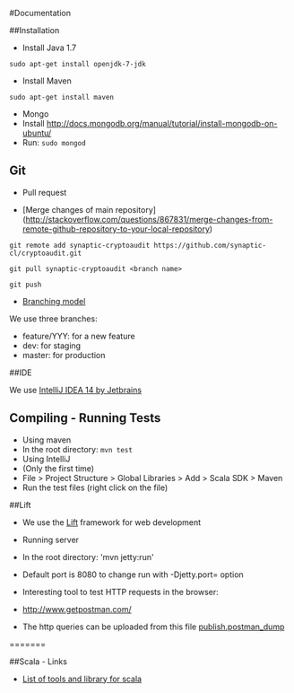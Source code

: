 #Documentation


##Installation


* Install Java 1.7

`sudo apt-get install openjdk-7-jdk`

* Install Maven

`sudo apt-get install maven`


* Mongo
 * Install http://docs.mongodb.org/manual/tutorial/install-mongodb-on-ubuntu/
 * Run: `sudo mongod`


Git 
---
* Pull request
 
* [Merge changes of main repository] (http://stackoverflow.com/questions/867831/merge-changes-from-remote-github-repository-to-your-local-repository)

`git remote add synaptic-cryptoaudit https://github.com/synaptic-cl/cryptoaudit.git`  

`git pull synaptic-cryptoaudit <branch name>`

`git push`  



* [Branching model](http://nvie.com/posts/a-successful-git-branching-model/)

We use three branches:
 * feature/YYY: for a new feature
 * dev: for staging
 * master: for production



##IDE


We use [IntelliJ IDEA 14 by Jetbrains](https://www.jetbrains.com/idea/download/)

## Compiling - Running Tests


* Using maven
 * In the root directory: `mvn test`
* Using IntelliJ
 * (Only the first time)
  * File > Project Structure > Global Libraries > Add > Scala SDK > Maven
 * Run the test files (right click on the file)

##Lift

* We use the [Lift](http://liftweb.net/) framework for web development
 * Running server
  * In the root directory: 'mvn jetty:run'
  * Default port is 8080 to change run with -Djetty.port=<port> option
 
* Interesting tool to test HTTP requests in the browser:
 * http://www.getpostman.com/
 * The http queries can be uploaded from this file [publish.postman_dump](https://github.com/synaptic-cl/cryptoaudit/blob/dev/src/test/lift/publish.postman_dump)



=======

##Scala - Links


* [List of tools and library for scala](https://wiki.scala-lang.org/display/SW/Tools+and+Libraries)
